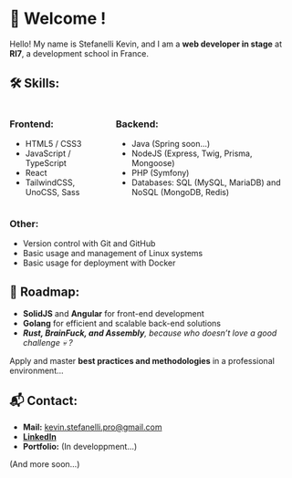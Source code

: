 # 🌟 Welcome !  
Hello! My name is Stefanelli Kevin, and I am a **web developer in stage** at **RI7**, a development school in France.  

## 🛠️ Skills:  
<div style="display: flex; gap: 16px">
  <div style="padding-right: 24px;">
    <h3>Frontend:</h3>
    <ul style="padding-left: 28px;">
      <li >HTML5 / CSS3</li>
      <li>JavaScript / TypeScript</li>
      <li>React</li>
      <li>TailwindCSS, UnoCSS, Sass</li>
    </ul>
  </div>
  <div>
    <h3>Backend:</h3>
    <ul style="padding-left: 28px;">
      <li>Java (Spring soon...)</li>
      <li>NodeJS (Express, Twig, Prisma, Mongoose)</li>
      <li>PHP (Symfony)</li>
      <li>Databases: SQL (MySQL, MariaDB) and NoSQL (MongoDB, Redis)</li>
    </ul>
  </div>
</div>

### Other:
- Version control with Git and GitHub  
- Basic usage and management of Linux systems
- Basic usage for deployment with Docker

## 🎯 Roadmap:  
  - **SolidJS** and **Angular** for front-end development  
  - **Golang** for efficient and scalable back-end solutions 
  - ***Rust, BrainFuck, and Assembly**, because who doesn’t love a good challenge 💀 ?* 

Apply and master **best practices and methodologies** in a professional environment...

## 📬 Contact:

 - **Mail:** kevin.stefanelli.pro@gmail.com
 - **[LinkedIn](https://www.linkedin.com/in/kevin-stefanelli-3b73a9222/)**
 - **Portfolio:** (In developpment...)

(And more soon...)
